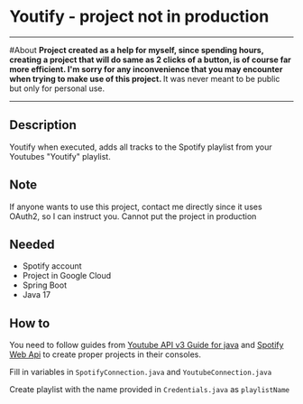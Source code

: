 # Youtify - project not in production
___
#About
<b>Project created as a help for myself, since spending hours, creating a project that will do same as 2 clicks of a button,
is of course far more efficient. I'm sorry for any inconvenience that you may encounter when trying to make use of this project. </b>
It was never meant to be public but only for personal use.
___
## Description
Youtify when executed, adds all tracks to the Spotify playlist from your Youtubes
"Youtify" playlist. 

## Note
If anyone wants to use this project, contact me directly since it uses OAuth2, so I can instruct you. Cannot put the project in production

## Needed
- Spotify account
- Project  in Google Cloud
- Spring Boot
- Java 17

## How to
You need to follow guides from [Youtube API v3 Guide for java](https://developers.google.com/youtube/v3/quickstart/java) 
and [Spotify Web Api](https://developer.spotify.com/documentation/web-api/)
to create proper projects in their consoles.

Fill in variables in `SpotifyConnection.java` and  `YoutubeConnection.java`

Create playlist with the name provided in `Credentials.java` as `playlistName`



